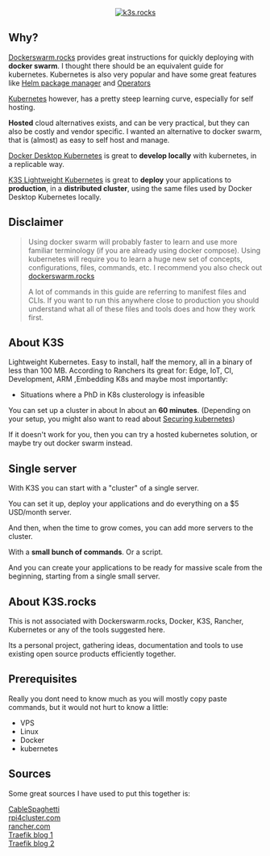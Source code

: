 <p align="center">
  <a href="https://k3s.rocks"><img src="/img/logo-green-vectors.svg" alt="k3s.rocks"></a>
</p>

## Why?

<a href="https://www.dockerswarm.rocks/" target="_blank">Dockerswarm.rocks</a> provides great instructions for quickly deploying with **docker swarm**. I thought there should be an equivalent guide for kubernetes. Kubernetes is also very popular and have some great features like <a href="https://helm.sh/" target="_blank">Helm package manager</a> and <a href="https://operatorhub.io/" target="_blank">Operators</a>

<a href="https://kubernetes.io/" target="_blank">Kubernetes</a> however, has a pretty steep learning curve, especially for self hosting.

__Hosted__ cloud alternatives exists, and can be very practical, but they can also be costly and vendor specific. I wanted an alternative to docker swarm, that is (almost) as easy to self host and manage.

<a href="https://docs.docker.com/desktop/kubernetes/" target="_blank">Docker Desktop Kubernetes</a> is great to **develop locally** with kubernetes, in a replicable way.

<a href="https://rancher.com/docs/k3s/latest/en/" target="_blank">K3S Lightweight Kubernetes</a> is great to **deploy** your applications to **production**, in a **distributed cluster**, using the same files used by Docker Desktop Kubernetes locally.

## Disclaimer

<blockquote>

<p>Using docker swarm will probably faster to learn and use more familiar terminology (if you are already using docker compose). Using kubernetes will require you to learn a huge new set of concepts, configurations, files, commands, etc.  I recommend you also check out <a href="https://www.dockerswarm.rocks/" target="_blank">dockerswarm.rocks</a></p>

A lot of commands in this guide are referring to manifest files and CLIs. If you want to run this anywhere close to production you should understand what all of these files and tools does and how they work first.

</blockquote>


## About K3S 

Lightweight Kubernetes. Easy to install, half the memory, all in a binary of less than 100 MB. According to Ranchers its great for: Edge, IoT, CI, Development, ARM ,Embedding K8s and maybe most importantly:

* Situations where a PhD in K8s clusterology is infeasible

You can set up a cluster in about In about an **60 minutes**. (Depending on your setup, you might also want to read about <a href="https://kubernetes.io/docs/tasks/administer-cluster/securing-a-cluster/" target="_blank">Securing kubernetes</a>)

If it doesn't work for you, then you can try a hosted kubernetes solution, or maybe try out docker swarm instead.

## Single server

With K3S you can start with a "cluster" of a single server.

You can set it up, deploy your applications and do everything on a $5 USD/month server.

And then, when the time to grow comes, you can add more servers to the cluster.

With a **small bunch of commands**. Or a script.

And you can create your applications to be ready for massive scale from the beginning, starting from a single small server.

## About **K3S.rocks**

This is not associated with Dockerswarm.rocks, Docker, K3S, Rancher, Kubernetes or any of the tools suggested here.

Its a personal project, gathering ideas, documentation and tools to use existing open source products efficiently together.

## Prerequisites
Really you dont need to know much as you will mostly copy paste commands, but it would not hurt to know a little:

* VPS 
* Linux
* Docker
* kubernetes

## Sources
Some great sources I have used to put this together is:  

[CableSpaghetti](https://github.com/cablespaghetti/k3s-monitoring)  
[rpi4cluster.com](https://rpi4cluster.com/)  
[rancher.com](https://rancher.com/)  
[Traefik blog 1](https://traefik.io/blog/capture-traefik-metrics-for-apps-on-kubernetes-with-prometheus/)   
[Traefik blog 2](https://github.com/traefik-tech-blog/traefik-sre-metrics/)  